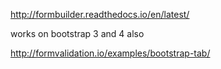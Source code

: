 http://formbuilder.readthedocs.io/en/latest/

works on bootstrap 3 and 4 also 

http://formvalidation.io/examples/bootstrap-tab/
